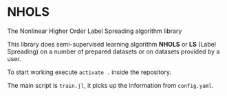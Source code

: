 # NHOLS
The Nonlinear Higher Order Label Spreading algorithm library

This library does semi-supervised learning algorithm **NHOLS** or **LS** (Label Spreading) on a number of prepared datasets or on datasets provided by a user.

To start working execute  `activate .` inside the repository.

The main script is `train.jl`, it picks up the information from `config.yaml`.
